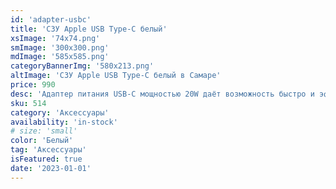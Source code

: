 ```yaml
---
id: 'adapter-usbc'
title: 'СЗУ Apple USB Type-C белый'
xsImage: '74x74.png'
smImage: '300x300.png'
mdImage: '585x585.png'
categoryBannerImg: '580x213.png'
altImage: 'СЗУ Apple USB Type-C белый в Самаре'
price: 990
desc: 'Адаптер питания USB‑C мощностью 20W даёт возможность быстро и эффективно заряжать устройства. Рекомендуется использовать адаптер для планшетов iPad Pro и iPad Air. Подзаряжать с его помощью iPhone начиная от 8 поколения и выше.'
sku: 514
category: 'Аксессуары'
availability: 'in-stock'
# size: 'small'
color: 'Белый'
tag: 'Аксессуары'
isFeatured: true
date: '2023-01-01'
---
```


